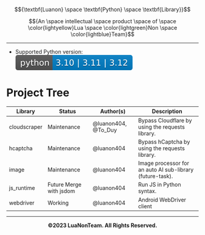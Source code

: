 $${\textbf{Luanon} \space \textbf{Python} \space \textbf{Library}}$$

$${An \space intellectual \space product \space of \space \color{lightyellow}Lua \space \color{lightgreen}Non \space \color{lightblue}Team}$$

---

- Supported Python version: ![Python](./assets/python-badge.svg)

# Project Tree

| Library      | Status                  | Author(s)           | Description                                               |
|--------------|-------------------------|---------------------|-----------------------------------------------------------|
| cloudscraper | Maintenance             | @luanon404, @To_Duy | Bypass Cloudflare by using the requests library.          |
| hcaptcha     | Maintenance             | @luanon404          | Bypass hCaptcha by using the requests library.            |
| image        | Maintenance             | @luanon404          | Image processor for an auto AI sub-library (future-task). |
| js_runtime   | Future Merge with jsdom | @luanon404          | Run JS in Python syntax.                                  |
| webdriver    | Working                 | @luanon404          | Android WebDriver client                                  |

---

$${\textbf{©2023 LuaNonTeam. All Rights Reserved.}}$$
